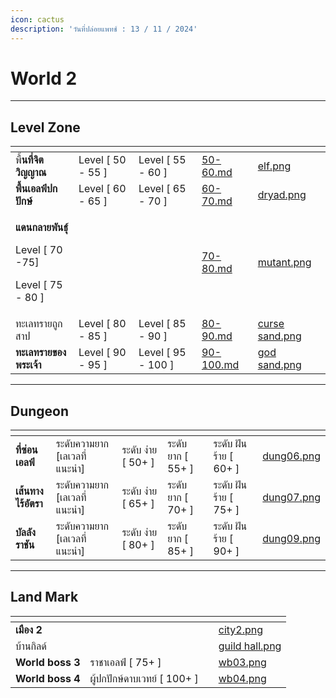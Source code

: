 ```yaml
---
icon: cactus
description: 'วันที่ปล่อยแพทช์ : 13 / 11 / 2024'
---
```


# World 2

***

## **Level Zone**

<table data-view="cards"><thead><tr><th></th><th></th><th></th><th data-hidden data-card-target data-type="content-ref"></th><th data-hidden data-card-cover data-type="files"></th></tr></thead><tbody><tr><td>พื้<strong>นที่จิตวิญญาณ</strong></td><td>Level  [ 50 - 55 ]</td><td>Level  [ 55 - 60 ]</td><td><a href="../area-monster/50-60.md">50-60.md</a></td><td><a href="../.gitbook/assets/elf.png">elf.png</a></td></tr><tr><td><strong>พื้นเอลฟ์ปกปักษ์</strong></td><td>Level  [ 60 - 65 ]</td><td>Level  [ 65 - 70 ]</td><td><a href="../area-monster/60-70.md">60-70.md</a></td><td><a href="../.gitbook/assets/dryad.png">dryad.png</a></td></tr><tr><td><p><strong>แดนกลายพันธุ์</strong></p><p>Level  [ 70 -75]</p><p>Level  [ 75 - 80 ]</p></td><td></td><td></td><td><a href="../area-monster/70-80.md">70-80.md</a></td><td><a href="../.gitbook/assets/mutant.png">mutant.png</a></td></tr><tr><td>ทะเลทรายถูกสาป</td><td>Level  [ 80 - 85 ]</td><td>Level  [ 85 - 90 ]</td><td><a href="../area-monster/80-90.md">80-90.md</a></td><td><a href="../.gitbook/assets/curse sand.png">curse sand.png</a></td></tr><tr><td><strong>ทะเลทรายของพระเจ้า</strong></td><td>Level  [ 90 - 95 ]</td><td>Level  [ 95 - 100 ]</td><td><a href="../area-monster/90-100.md">90-100.md</a></td><td><a href="../.gitbook/assets/god sand.png">god sand.png</a></td></tr></tbody></table>

***

## **Dungeon**

<table data-view="cards"><thead><tr><th></th><th></th><th></th><th></th><th></th><th data-hidden data-card-cover data-type="files"></th></tr></thead><tbody><tr><td><strong>ที่ซ่อนเอลฟ์</strong></td><td>ระดับความยาก [เลเวลที่แนะนำ]</td><td>ระดับ ง่าย [ 50+ ]</td><td>ระดับ ยาก [ 55+ ] </td><td>ระดับ ฝันร้าย [ 60+ ]</td><td><a href="../.gitbook/assets/dung06.png">dung06.png</a></td></tr><tr><td><strong>เส้นทางไร้อัตรา</strong></td><td>ระดับความยาก [เลเวลที่แนะนำ]</td><td>ระดับ ง่าย [ 65+ ]</td><td>ระดับ ยาก [ 70+ ] </td><td>ระดับ ฝันร้าย [ 75+ ]</td><td><a href="../.gitbook/assets/dung07.png">dung07.png</a></td></tr><tr><td><strong>บัลลังราชัน</strong></td><td>ระดับความยาก [เลเวลที่แนะนำ]</td><td>ระดับ ง่าย [ 80+ ]</td><td>ระดับ ยาก [ 85+ ] </td><td>ระดับ ฝันร้าย [ 90+ ]</td><td><a href="../.gitbook/assets/dung09.png">dung09.png</a></td></tr></tbody></table>

***

## **Land Mark**

<table data-view="cards"><thead><tr><th></th><th></th><th></th><th data-hidden data-card-cover data-type="files"></th></tr></thead><tbody><tr><td><strong>เมือง 2</strong></td><td></td><td></td><td><a href="../.gitbook/assets/city2.png">city2.png</a></td></tr><tr><td>บ้านกิลด์</td><td></td><td></td><td><a href="../.gitbook/assets/guild hall.png">guild hall.png</a></td></tr><tr><td><strong>World boss 3</strong></td><td>ราชาเอลฟ์ [ 75+ ]</td><td></td><td><a href="../.gitbook/assets/wb03.png">wb03.png</a></td></tr><tr><td><strong>World boss 4</strong></td><td>ผู้ปกปักษ์ดาบเวทย์ [ 100+ ]</td><td></td><td><a href="../.gitbook/assets/wb04.png">wb04.png</a></td></tr></tbody></table>
